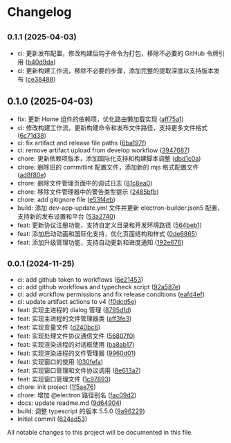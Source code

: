 # Changelog

## <small>0.1.1 (2025-04-03)</small>

* ci: 更新发布配置，修改构建后钩子命令为打包，移除不必要的 GitHub 令牌引用 ([b40d9da](https://github.com/leaf0412/vite-react-electron/commit/b40d9da))
* ci: 更新构建工作流，移除不必要的步骤，添加完整的提取深度以支持版本发布 ([ce38488](https://github.com/leaf0412/vite-react-electron/commit/ce38488))

## 0.1.0 (2025-04-03)

* fix: 更新 Home 组件的依赖项，优化路由懒加载实现 ([aff75a1](https://github.com/leaf0412/vite-react-electron/commit/aff75a1))
* ci: 修改构建工作流，更新构建命令和发布文件路径，支持更多文件格式 ([6c71d38](https://github.com/leaf0412/vite-react-electron/commit/6c71d38))
* ci: fix artifact and release file paths ([6ba197f](https://github.com/leaf0412/vite-react-electron/commit/6ba197f))
* ci: remove artifact upload from develop workflow ([3947687](https://github.com/leaf0412/vite-react-electron/commit/3947687))
* chore: 更新依赖项版本，添加国际化支持和构建脚本调整 ([dbd1c0a](https://github.com/leaf0412/vite-react-electron/commit/dbd1c0a))
* chore: 删除旧的 commitlint 配置文件，添加新的 mjs 格式配置文件 ([ad8f80e](https://github.com/leaf0412/vite-react-electron/commit/ad8f80e))
* chore: 删除文件管理页面中的调试日志 ([81c8ea0](https://github.com/leaf0412/vite-react-electron/commit/81c8ea0))
* chore: 移除文件管理器中的警告类型提示 ([2485bfb](https://github.com/leaf0412/vite-react-electron/commit/2485bfb))
* chore: add gitignore file ([e53f4eb](https://github.com/leaf0412/vite-react-electron/commit/e53f4eb))
* build: 添加 dev-app-update.yml 文件并更新 electron-builder.json5 配置，支持新的发布设置和平台 ([53a2740](https://github.com/leaf0412/vite-react-electron/commit/53a2740))
* feat: 更新协议注册功能，支持自定义目录和开发环境路径 ([564beb1](https://github.com/leaf0412/vite-react-electron/commit/564beb1))
* feat: 添加启动动画和国际化支持，优化页面结构和样式 ([0de6865](https://github.com/leaf0412/vite-react-electron/commit/0de6865))
* feat: 添加升级管理功能，支持自动更新和进度通知 ([192e676](https://github.com/leaf0412/vite-react-electron/commit/192e676))

## <small>0.0.1 (2024-11-25)</small>

* ci: add github token to workflows ([6e21453](https://github.com/leaf0412/vite-react-electron/commit/6e21453))
* ci: add github workflows and typecheck script ([92a587e](https://github.com/leaf0412/vite-react-electron/commit/92a587e))
* ci: add workflow permissions and fix release conditions ([eafd4ef](https://github.com/leaf0412/vite-react-electron/commit/eafd4ef))
* ci: update artifact actions to v4 ([f0dcd5e](https://github.com/leaf0412/vite-react-electron/commit/f0dcd5e))
* feat: 实现主进程的 dialog 管理 ([8795dfd](https://github.com/leaf0412/vite-react-electron/commit/8795dfd))
* feat: 实现主进程的文件管理器类 ([aff3fe3](https://github.com/leaf0412/vite-react-electron/commit/aff3fe3))
* feat: 实现变量文件 ([d240bc6](https://github.com/leaf0412/vite-react-electron/commit/d240bc6))
* feat: 实现处理文件协议通信文件 ([56807f0](https://github.com/leaf0412/vite-react-electron/commit/56807f0))
* feat: 实现渲染进程的对话框使用 ([ba8ab17](https://github.com/leaf0412/vite-react-electron/commit/ba8ab17))
* feat: 实现渲染进程的文件管理器 ([9960d01](https://github.com/leaf0412/vite-react-electron/commit/9960d01))
* feat: 实现窗口的使用 ([030fefa](https://github.com/leaf0412/vite-react-electron/commit/030fefa))
* feat: 实现窗口管理和文件协议调用 ([8e613a7](https://github.com/leaf0412/vite-react-electron/commit/8e613a7))
* feat: 实现窗口管理文件 ([1c97893](https://github.com/leaf0412/vite-react-electron/commit/1c97893))
* chore: init project ([1f5ae76](https://github.com/leaf0412/vite-react-electron/commit/1f5ae76))
* chore: 增加 @electron 路径别名 ([fac09d2](https://github.com/leaf0412/vite-react-electron/commit/fac09d2))
* docs: update readme.md ([9d64904](https://github.com/leaf0412/vite-react-electron/commit/9d64904))
* build: 调整 typescript 的版本 5.5.0 ([9a96229](https://github.com/leaf0412/vite-react-electron/commit/9a96229))
* Initial commit ([624ad53](https://github.com/leaf0412/vite-react-electron/commit/624ad53))



All notable changes to this project will be documented in this file.
